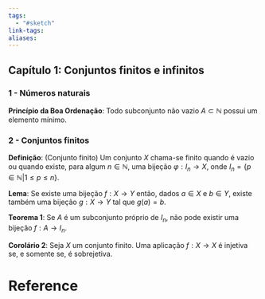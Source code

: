```yaml
---
tags:
  - "#sketch"
link-tags: 
aliases:
---
```

## Capítulo 1: Conjuntos finitos e infinitos
### 1 - Números naturais
**Princípio da Boa Ordenação**: Todo subconjunto não vazio $A \subset \mathbb{N}$ possui um elemento mínimo.

### 2 - Conjuntos finitos
**Definição**: (Conjunto finito) Um conjunto $X$ chama-se finito quando é vazio ou quando existe, para algum $n \in \mathbb{N}$, uma bijeção $\varphi : I_n \rightarrow X$, onde $I_n = \{p \in \mathbb{N} | 1 \leq p \leq n\}$.

**Lema**: Se existe uma bijeção $f: X \rightarrow Y$ então, dados $a \in X$ e $b \in Y$, existe também uma bijeção $g: X \rightarrow Y$ tal que $g(a) = b$.

**Teorema 1**: Se $A$ é um subconjunto próprio de $I_n$, não pode existir uma bijeção $f: A \rightarrow I_n$.

**Corolário 2**: Seja $X$ um conjunto finito. Uma aplicação $f: X \rightarrow X$ é injetiva se, e somente se, é sobrejetiva.

# Reference


